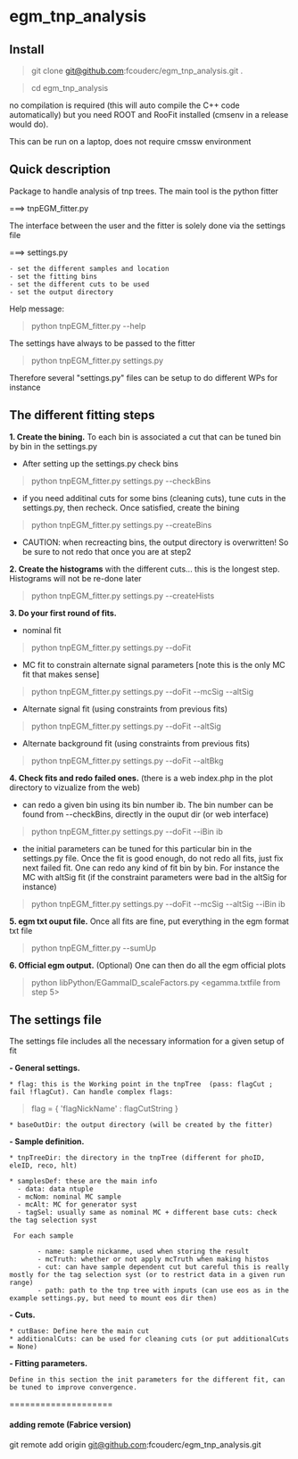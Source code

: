 # egm_tnp_analysis


## Install

> git clone git@github.com:fcouderc/egm_tnp_analysis.git .

> cd egm_tnp_analysis

no compilation is required (this will auto compile the C++ code automatically) but you need ROOT and RooFit installed (cmsenv in a release would do).

This can be run on a laptop, does not require cmssw environment

## Quick description

Package to handle analysis of tnp trees. The main tool is the python fitter

   ===> tnpEGM_fitter.py

The interface between the user and the fitter is solely done via the settings file

   ===> settings.py

   	- set the different samples and location
	- set the fitting bins
	- set the different cuts to be used
	- set the output directory

Help message:
>    python tnpEGM_fitter.py --help 

The settings have always to be passed to the fitter
>    python tnpEGM_fitter.py settings.py

Therefore several "settings.py" files  can be setup to do different WPs for instance


## The different fitting steps

**1. Create the bining.** To each bin is associated a cut that can be tuned bin by bin in the settings.py
   * After setting up the settings.py check bins 

>   python tnpEGM_fitter.py settings.py  --checkBins
   
   * if  you need additinal cuts for some bins (cleaning cuts), tune cuts in the settings.py, then recheck. 
     Once satisfied, create the bining

>   python tnpEGM_fitter.py settings.py  --createBins

   * CAUTION: when recreacting bins, the output directory is overwritten! So be sure to not redo that once you are at step2

**2. Create the histograms** with the different cuts... this is the longest step. Histograms will not be re-done later
   
>   python tnpEGM_fitter.py settings.py --createHists

**3. Do your first round of fits.**
   * nominal fit
   
>   python tnpEGM_fitter.py settings.py --doFit
   
   * MC fit to constrain alternate signal parameters [note this is the only MC fit that makes sense]
   
>   python tnpEGM_fitter.py settings.py --doFit --mcSig --altSig

   * Alternate signal fit (using constraints from previous fits)
   
>   python tnpEGM_fitter.py settings.py --doFit  --altSig

   * Alternate background fit (using constraints from previous fits)
   
>   python tnpEGM_fitter.py settings.py --doFit  --altBkg

**4. Check fits and redo failed ones.** (there is a web index.php in the plot directory to vizualize from the web)
   * can redo a given bin using its bin number ib. 
     The bin number can be found from --checkBins, directly in the ouput dir (or web interface)

>   python tnpEGM_fitter.py settings.py --doFit --iBin ib
   
   * the initial parameters can be tuned for this particular bin in the settings.py file. 
      Once the fit is good enough, do not redo all fits, just fix next failed fit.
      One can redo any kind of fit bin by bin. For instance the MC with altSig fit (if the constraint parameters were bad in the altSig for instance)

>   python tnpEGM_fitter.py settings.py --doFit --mcSig --altSig --iBin ib

**5. egm txt ouput file.** Once all fits are fine, put everything in the egm format txt file

>   python tnpEGM_fitter.py --sumUp
   
**6. Official egm output.** (Optional) One can then do all the egm official plots

>  python libPython/EGammaID_scaleFactors.py  <egamma.txtfile from step 5>


## The settings file

The settings file includes all the necessary information for a given setup of fit

**- General settings.**

    * flag: this is the Working point in the tnpTree  (pass: flagCut ; fail !flagCut). Can handle complex flags:
> flag = { 'flagNickName' : flagCutString } 

    * baseOutDir: the output directory (will be created by the fitter)

**- Sample definition.**

    * tnpTreeDir: the directory in the tnpTree (different for phoID, eleID, reco, hlt)

    * samplesDef: these are the main info
      - data: data ntuple
      - mcNom: nominal MC sample
      - mcAlt: MC for generator syst
      - tagSel: usually same as nominal MC + different base cuts: check the tag selection syst

     For each sample
     	       
	       - name: sample nickanme, used when storing the result
	       - mcTruth: whether or not apply mcTruth when making histos
	       - cut: can have sample dependent cut but careful this is really mostly for the tag selection syst (or to restrict data in a given run range)
	       - path: path to the tnp tree with inputs (can use eos as in the example settings.py, but need to mount eos dir then)
 

**- Cuts.**

    * cutBase: Define here the main cut
    * additionalCuts: can be used for cleaning cuts (or put additionalCuts = None)

**- Fitting parameters.**
    
    Define in this section the init parameters for the different fit, can be tuned to improve convergence.

====================
   


#### adding remote (Fabrice version)
git remote add origin git@github.com:fcouderc/egm_tnp_analysis.git